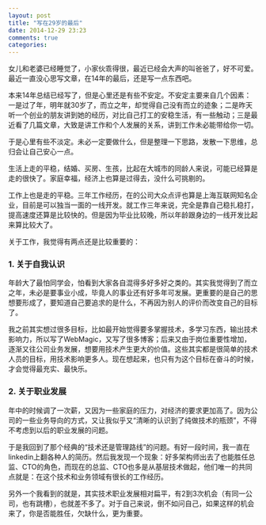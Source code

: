 ```yaml
---
layout: post
title: "写在29岁的最后"
date: 2014-12-29 23:23
comments: true
categories: 
---
```

女儿和老婆已经睡觉了，小家伙乖得很，最近已经会大声的叫爸爸了，好不可爱。最近一直没心思写文章，在14年的最后，还是写一点东西吧。

<!--more-->

本来14年总结已经写了，但是心里还是有些不安定。不安定主要来自几个因素：一是过了年，明年就30岁了，而立之年，却觉得自己没有而立的迹象；二是昨天听一个创业的朋友讲到她的经历，对比自己打工的安稳生活，有一些触动；三是最近看了几篇文章，大致是讲工作和个人发展的关系，讲到工作未必能带给你一切。

于是心里有些不淡定。未必一定要做什么，但是整理一下思路，发散一下思维，总归会让自己安心一点。

生活上走的平稳，结婚、买房、生孩，比起在大城市的同龄人来说，可能已经算是走的很快了。家庭幸福，经济上也算是过得去，没什么可挑剔的。

工作上也是走的平稳。三年工作经历，在的公司大众点评也算是上海互联网知名企业，目前是可以独当一面的一线开发。就工作三年来说，完全是靠自己稳扎稳打，提高速度还算是比较快的。但是因为毕业比较晚，所以年龄跟身边的一线开发比起来算比较大了。

关于工作，我觉得有两点还是比较重要的：

### 1. 关于自我认识

年龄大了最怕同学会，怕看到大家各自混得多好多好之类的。其实我觉得到了而立之年，未必是要事业小成，毕竟人的事业还有好多年可发展。更重要的是自己的思想要形成了，要知道自己要追求的是什么，不再因为别人的评价而改变自己的目标了。
	
我之前其实想过很多目标，比如最开始觉得要多掌握技术，多学习东西，输出技术影响力，所以写了WebMagic，又写了很多博客；后来又由于岗位重要性增加，逐渐又往公司业务发展，想要用技术产生更大的价值。这些其实都是很简单的技术人员的目标，用技术影响更多人。现在想起来，也只有为这个目标在奋斗的时候，才会觉得最充实、最快乐。
	
### 2. 关于职业发展

年中的时候调了一次薪，又因为一些家庭的压力，对经济的要求更加高了。因为公司的一些业务导向的方式，又让我似乎又“清晰的认识到了纯做技术的瓶颈”，不得不考虑到以后的职业发展的问题。
	
于是我回到了那个经典的“技术还是管理路线”的问题。有好一段时间，我一直在linkedin上翻各种人的简历。然后我发现一个现象：好多架构师出去了也能胜任总监、CTO的角色，而现在的总监、CTO也多是从基层技术做起，他们唯一的共同点就是：在这个技术和业务领域有很长的工作经历。
	
另外一个我看到的就是，其实技术职业发展相对扁平，有2到3次机会（有同一公司，也有跳槽），也就差不多了。对于自己来说，倒不如问自己，如果这样的机会来了，你是否能胜任，欠缺什么，更为重要。
	
	
